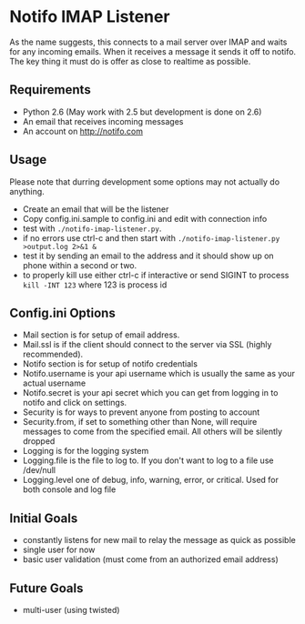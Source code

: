 # Notifo IMAP Listener

As the name suggests, this connects to a mail server over IMAP and waits for any incoming emails.  When it receives a message it sends it off to notifo.  The key thing it must do is offer as close to realtime as possible.

## Requirements

- Python 2.6 (May work with 2.5 but development is done on 2.6)
- An email that receives incoming messages
- An account on http://notifo.com

## Usage

Please note that durring development some options may not actually do anything.

- Create an email that will be the listener
- Copy config.ini.sample to config.ini and edit with connection info
- test with `./notifo-imap-listener.py`.
- if no errors use ctrl-c and then start with `./notifo-imap-listener.py >output.log 2>&1 &`
- test it by sending an email to the address and it should show up on phone within a second or two.
- to properly kill use either ctrl-c if interactive or send SIGINT to process `kill -INT 123` where 123 is process id

## Config.ini Options

- Mail section is for setup of email address.
- Mail.ssl is if the client should connect to the server via SSL (highly recommended).
- Notifo section is for setup of notifo credentials
- Notifo.username is your api username which is usually the same as your actual username
- Notifo.secret is your api secret which you can get from logging in to notifo and click on settings.
- Security is for ways to prevent anyone from posting to account
- Security.from, if set to something other than None, will require messages to come from the specified email.  All others will be silently dropped
- Logging is for the logging system
- Logging.file is the file to log to. If you don't want to log to a file use /dev/null
- Logging.level one of debug, info, warning, error, or critical. Used for both console and log file

## Initial Goals

- constantly listens for new mail to relay the message as quick as possible
- single user for now
- basic user validation (must come from an authorized email address)

## Future Goals

- multi-user (using twisted)
